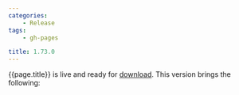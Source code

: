 ```yaml
---
categories:
    - Release
tags:
    - gh-pages

title: 1.73.0
---
```


{{page.title}} is live and ready for [download](https://github.com/MaibornWolff/codecharta/releases/tag/{{page.title}}). This version brings the following:
